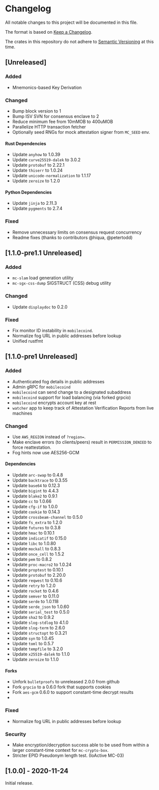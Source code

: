 # Changelog
All notable changes to this project will be documented in this file.

The format is based on [Keep a Changelog](https://keepachangelog.com/en/1.0.0/).

The crates in this repository do not adhere to [Semantic Versioning](https://semver.org/spec/v2.0.0.html) at this time.

## [Unreleased]

### Added

 - Mnemonics-based Key Derivation

### Changed

 - Bump block version to 1
 - Bump ISV SVN for consensus enclave to 2
 - Reduce minimum fee from 10mMOB to 400uMOB
 - Parallelize HTTP transaction fetcher
 - Optionally seed RNGs for mock attestation signer from `MC_SEED` env.

#### Rust Dependencies

 - Update `anyhow` to 1.0.39
 - Update `curve25519-dalek` to 3.0.2
 - Update `protobuf` to 2.22.1
 - Update `thiserr` to 1.0.24
 - Update `unicode-normalization` to 1.1.17
 - Update `zeroize` to 1.2.0

#### Python Dependencies

 - Update `jinja` to 2.11.3
 - Update `pygments` to 2.7.4

### Fixed

 - Remove unnecessary limits on consensus request concurrency
 - Readme fixes (thanks to contributors @hiqua, @petertodd)

## [1.1.0-pre1.1 Unreleased]

### Added

 - `mc-slam` load generation utility
 - `mc-sgx-css-dump` SIGSTRUCT (CSS) debug utility

### Changed

 - Update `displaydoc` to 0.2.0

### Fixed

 - Fix monitor ID instability in `mobilecoind`.
 - Normalize fog URL in public addresses before lookup
 - Unified rustfmt

## [1.1.0-pre1 Unreleased]

### Added

 - Authenticated fog details in public addresses
 - Admin gRPC for `mobilecoind`
 - `mobilecoind` can send change to a designated subaddress
 - `mobilecoind` support for load balancing (via forked grpcio)
 - `mobilecoind` encrypts account key at rest
 - `watcher` app to keep track of Attestation Verification Reports from live machines

### Changed

 - Use `AWS_REGION` instead of `?region=`.
 - Make enclave errors (to clients/peers) result in `PERMISSION_DENIED` to force reattestation.
 - Fog hints now use AES256-GCM

#### Dependencies

 - Update `arc-swap` to 0.4.8
 - Update `backtrace` to 0.3.55
 - Update `base64` to 0.12.3
 - Update `bigint` to 4.4.3
 - Update `blake2` to 0.9.1
 - Update `cc` to 1.0.66
 - Update `cfg-if` to 1.0.0
 - Update `cookie` to 0.14.3
 - Update `crossbeam-channel` to 0.5.0
 - Update `fs_extra` to 1.2.0
 - Update `futures` to 0.3.8
 - Update `hmac` to 0.10.1
 - Update `indicatif` to 0.15.0
 - Update `libc` to 1.0.80
 - Update `mockall` to 0.8.3
 - Update `once_cell` to 1.5.2
 - Update `pem` to 0.8.2
 - Update `proc-macro2` to 1.0.24
 - Update `proptest` to 0.10.1
 - Update `protobuf` to 2.20.0
 - Update `reqwest` to 0.10.6
 - Update `retry` to 1.2.0
 - Update `rocket` to 0.4.6
 - Update `semver` to 0.11.0
 - Update `serde` to 1.0.118
 - Update `serde_json` to 1.0.60
 - Update `serial_test` to 0.5.0
 - Update `sha2` to 0.9.2
 - Update `slog-stdlog` to 4.1.0
 - Update `slog-term` to 2.6.0
 - Update `structopt` to 0.3.21
 - Update `syn` to 1.0.45
 - Update `toml` to 0.5.7
 - Update `tempfile` to 3.2.0
 - Update `x25519-dalek` to 1.1.0
 - Update `zeroize` to 1.1.0

#### Forks

 - Unfork `bulletproofs` to unreleased 2.0.0 from github
 - Fork `grpcio` to a 0.6.0 fork that supports cookies
 - Fork `aes-gcm` 0.6.0 to support constant-time decrypt results
 - 

### Fixed

 - Normalize fog URL in public addresses before lookup

### Security

 - Make encryption/decryption success able to be used from within a larger constant-time context for `mc-crypto-box`.
 - Stricter EPID Pseudonym length test. (IoActive MC-03)

## [1.0.0] - 2020-11-24

Initial release.
